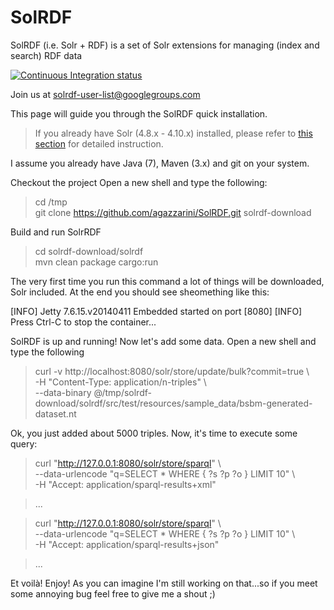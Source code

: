 SolRDF
======

SolRDF (i.e. Solr + RDF) is a set of Solr extensions for managing (index and search) RDF data

[![Continuous Integration status](https://travis-ci.org/agazzarini/SolRDF.svg?branch=master)](https://travis-ci.org/agazzarini/SolRDF)

Join us at solrdf-user-list@googlegroups.com

This page will guide you through the SolRDF quick installation. 

> If you already have Solr (4.8.x - 4.10.x) installed, please refer to [this section](https://github.com/agazzarini/SolRDF/wiki/User%20Guide#if-you-already-have-solr-installed) for detailed instruction.    

I assume you already have Java (7), Maven (3.x) and git on your system.

Checkout the project Open a new shell and type the following:

> cd /tmp  
> git clone https://github.com/agazzarini/SolRDF.git solrdf-download

Build and run SolrRDF

> cd solrdf-download/solrdf  
> mvn clean package cargo:run  

The very first time you run this command a lot of things will be downloaded, Solr included. At the end you should see sheomething like this:

[INFO] Jetty 7.6.15.v20140411 Embedded started on port [8080]
[INFO] Press Ctrl-C to stop the container... 

SolRDF is up and running! Now let's add some data. Open a new shell and type the following

> curl -v http://localhost:8080/solr/store/update/bulk?commit=true \  
  -H "Content-Type: application/n-triples" \  
  --data-binary @/tmp/solrdf-download/solrdf/src/test/resources/sample_data/bsbm-generated-dataset.nt  

Ok, you just added about 5000 triples. Now, it's time to execute some query:

> curl "http://127.0.0.1:8080/solr/store/sparql" \  
  --data-urlencode "q=SELECT * WHERE { ?s ?p ?o } LIMIT 10" \  
  -H "Accept: application/sparql-results+xml"  

> ...      

>  curl "http://127.0.0.1:8080/solr/store/sparql" \   
  --data-urlencode "q=SELECT * WHERE { ?s ?p ?o } LIMIT 10" \  
  -H "Accept: application/sparql-results+json"  
  
>  ...

Et voilà! Enjoy! As you can imagine I'm still working on that...so if you meet some annoying bug feel free to give me a shout ;)
